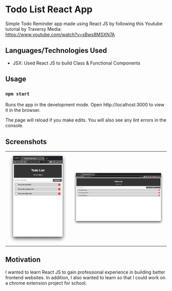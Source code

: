 # Todo List React App

Simple Todo Reminder app made using React JS by following this Youtube tutorial by Traversy Media:<br/>
https://www.youtube.com/watch?v=sBws8MSXN7A

## Languages/Technologies Used

- JSX: Used React JS to build Class & Functional Components

## Usage
### ```npm start```
Runs the app in the development mode.
Open http://localhost:3000 to view it in the browser.

The page will reload if you make edits.
You will also see any lint errors in the console.

## Screenshots

<table>
  <tr>
    <td><img src="/assets/1.png"></td>
    <td><img src="/assets/2.png"></td>
  </tr>
</table>

## Motivation

I wanted to learn React JS to gain professional experience in building better frontend websites. In addition, I also wanted to learn so that I could work on a chrome extension project for school.

